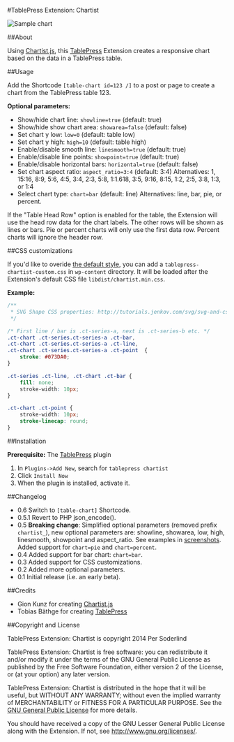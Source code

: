 #TablePress Extension: Chartist

![Sample chart](wp-assets/screenshot-1.jpg)

##About

Using [Chartist.js](http://gionkunz.github.io/chartist-js/), this [TablePress](https://tablepress.org/) Extension creates a responsive chart based on the data in a TablePress table.

##Usage

Add the Shortcode `[table-chart id=123 /]` to a post or page to create a chart from the TablePress table 123.

**Optional parameters:**
* Show/hide chart line: `showline=true` (default: true)
* Show/hide show chart area: `showarea=false` (default: false)
* Set chart y low: `low=0` (default: table low)
* Set chart y high: `high=10` (default: table high)
* Enable/disable smooth line: `linesmooth=true` (default: true)
* Enable/disable line points: `showpoint=true` (default: true)
* Enable/disable horizontal bars: `horizontal=true` (default: false)
* Set chart aspect ratio: `aspect_ratio=3:4` (default: 3:4) Alternatives: 1, 15:16, 8:9, 5:6, 4:5, 3:4, 2:3, 5:8, 1:1.618, 3:5, 9:16, 8:15, 1:2, 2:5, 3:8, 1:3, or 1:4
* Select chart type: `chart=bar` (default: line) Alternatives: line, bar, pie, or percent.

If the "Table Head Row" option is enabled for the table, the Extension will use the head row data for the chart labels.
The other rows will be shown as lines or bars. Pie or percent charts will only use the first data row. Percent charts will ignore the header row.

##CSS customizations

If you'd like to overide [the default style](http://gionkunz.github.io/chartist-js/getting-started.html#the-sass-way), you can add a `tablepress-chartist-custom.css` in `wp-content` directory. It will be loaded after the Extension's default CSS file `libdist/chartist.min.css`.

**Example:**
```css
/**
 * SVG Shape CSS properties: http://tutorials.jenkov.com/svg/svg-and-css.html#shape-css-properties
 */

/* First line / bar is .ct-series-a, next is .ct-series-b etc. */
.ct-chart .ct-series.ct-series-a .ct-bar,
.ct-chart .ct-series.ct-series-a .ct-line,
.ct-chart .ct-series.ct-series-a .ct-point  {
	stroke: #073DA0;
}

.ct-series .ct-line, .ct-chart .ct-bar {
	fill: none;
	stroke-width: 10px;
}

.ct-chart .ct-point {
	stroke-width: 10px;
	stroke-linecap: round;
}
```

##Installation

**Prerequisite:** The [TablePress](https://tablepress.org/) plugin

1. In `Plugins->Add New`, search for `tablepress chartist`
1. Click `Install Now`
1. When the plugin is installed, activate it.

##Changelog
* 0.6 Switch to `[table-chart]` Shortcode.
* 0.5.1 Revert to PHP json_encode().
* 0.5 **Breaking change**: Simplified optional parameters (removed prefix `chartist_`), new optional parameters are: showline, showarea, low, high, linesmooth, showpoint and aspect_ratio. See examples in [screenshots](https://wordpress.org/plugins/tablepress-chartist/screenshots/). Added support for `chart=pie` and `chart=percent`.
* 0.4 Added support for bar chart: `chart=bar`.
* 0.3 Added support for CSS customizations.
* 0.2 Added more optional parameters.
* 0.1 Initial release (i.e. an early beta).

##Credits

* Gion Kunz for creating [Chartist.js](http://gionkunz.github.io/chartist-js/)
* Tobias Bäthge for creating [TablePress](https://tablepress.org/)

##Copyright and License

TablePress Extension: Chartist is copyright 2014 Per Soderlind

TablePress Extension: Chartist is free software: you can redistribute it and/or modify it under the terms of the GNU General Public License as published by the Free Software Foundation, either version 2 of the License, or (at your option) any later version.

TablePress Extension: Chartist is distributed in the hope that it will be useful, but WITHOUT ANY WARRANTY; without even the implied warranty of MERCHANTABILITY or FITNESS FOR A PARTICULAR PURPOSE. See the [GNU General Public License](LICENSE) for more details.

You should have received a copy of the GNU Lesser General Public License along with the Extension. If not, see http://www.gnu.org/licenses/.
